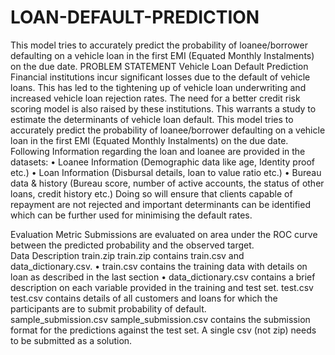 # LOAN-DEFAULT-PREDICTION
This model tries to accurately predict the probability of loanee/borrower defaulting on a vehicle loan in the first EMI (Equated Monthly Instalments) on the due date.
PROBLEM STATEMENT
Vehicle Loan Default Prediction
Financial institutions incur significant losses due to the default of vehicle loans. This has led to the tightening up of vehicle loan underwriting and increased vehicle loan rejection rates. The need for a better credit risk scoring model is also raised by these institutions. This warrants a study to estimate the determinants of vehicle loan default. This model tries to accurately predict the probability of loanee/borrower defaulting on a vehicle loan in the first EMI (Equated Monthly Instalments) on the due date. Following Information regarding the loan and loanee are provided in the datasets:
•	Loanee Information (Demographic data like age, Identity proof etc.)
•	Loan Information (Disbursal details, loan to value ratio etc.)
•	Bureau data & history (Bureau score, number of active accounts, the status of other loans, credit history etc.)
Doing so will ensure that clients capable of repayment are not rejected and important determinants can be identified which can be further used for minimising the default rates.

Evaluation Metric
Submissions are evaluated on area under the ROC curve between the predicted probability and the observed target.  
Data Description
train.zip
train.zip contains train.csv and data_dictionary.csv.
•	train.csv contains the training data with details on loan as described in the last section
•	data_dictionary.csv contains a brief description on each variable provided in the training and test set.
test.csv
test.csv contains details of all customers and loans for which the participants are to submit probability of default.  
sample_submission.csv
sample_submission.csv contains the submission format for the predictions against the test set. A single csv (not zip) needs to be submitted as a solution.


